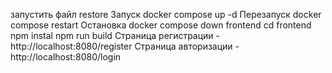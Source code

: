 запустить файл restore 
Запуск docker compose up -d
Перезапуск docker compose restart
Остановка docker compose down
frontend
cd frontend
npm instal
npm run build
Страница регистрации - http://localhost:8080/register
Страница авторизации - http://localhost:8080/login
